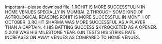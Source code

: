  important--please download file.
1.ROHIT IS MORE SUCCESSFULIN  IN HOME VENUES SPECIALLY IN MUMBAI.
2.THROUGH SOME KIND OF ASTROLOGICAL REASONS ROHIT IS MORE SUCCESSFUL IN MONTH OF OCTOBER.
3.ROHIT SHARMA WAS MORE SUCCESSFUL AS A  PLAYER THAN A CAPTAIN.
4.HIS BATTING SUCCESS SKYROCKETED  AS A OPENER.
5.2019 WAS HIS MILESTONE YEAR.
6.IN TESTS HIS STRIKE RATE INCREASES ON AWAY VENUES AS COMPARED TO HOME VENUES.

